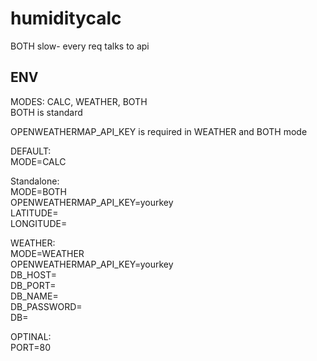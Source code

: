 # humiditycalc
  
BOTH slow- every req talks to api  
  
## ENV  
MODES: CALC, WEATHER, BOTH  
BOTH is standard  
  
OPENWEATHERMAP_API_KEY is required in WEATHER and BOTH mode  
  
DEFAULT:  
MODE=CALC  
  
Standalone:  
MODE=BOTH  
OPENWEATHERMAP_API_KEY=yourkey  
LATITUDE=  
LONGITUDE=  
  
WEATHER:  
MODE=WEATHER  
OPENWEATHERMAP_API_KEY=yourkey  
DB_HOST=  
DB_PORT=  
DB_NAME=  
DB_PASSWORD=  
DB=  
  
OPTINAL:  
PORT=80  